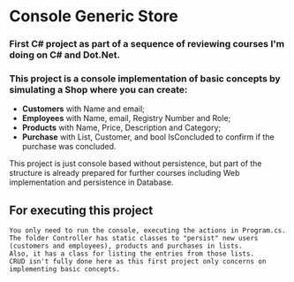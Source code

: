 # Console Generic Store

### First C# project as part of a sequence of reviewing courses I'm doing on C# and Dot.Net.
### This project is a console implementation of basic concepts by simulating a **Shop** where you can create:
  - **Customers** with Name and email;
  - **Employees** with Name, email, Registry Number and Role;
  - **Products** with Name, Price, Description and Category;
  - **Purchase** with List<Product>, Customer, and bool IsConcluded to confirm if the purchase was concluded.

This project is just console based without persistence, but part of the structure is already prepared for further courses including Web implementation and persistence in Database.

## For executing this project
	You only need to run the console, executing the actions in Program.cs.
	The folder Controller has static classes to "persist" new users (customers and employees), products and purchases in lists.
	Also, it has a class for listing the entries from those lists.
	CRUD isn't fully done here as this first project only concerns on implementing basic concepts.